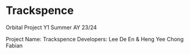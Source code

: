# Trackspence

Orbital Project Y1 Summer AY 23/24

Project Name: Trackspence
Developers: Lee De En & Heng Yee Chong Fabian
